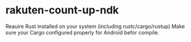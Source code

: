# rakuten-count-up-ndk

Reauire Rust installed on your system (including rustc/cargo/rustup) 
Make sure your Cargo configured properly for Android befor compile.
